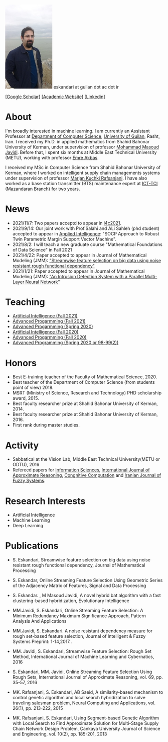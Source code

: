 <img src="mypic1.jpg" alt="drawing" width="150"/>
eskandari  at guilan dot ac dot ir

[[Google Scholar]](https://scholar.google.com/citations?user=y-LsrFEAAAAJ&hl=en)   [[Academic Website]](https://staff.guilan.ac.ir/eskandari/index.php?a=0&lg=1)   [[Linkedin]](https://www.linkedin.com/in/sadegh-eskandari-3b87797a/?lipi=urn%3Ali%3Apage%3Ad_flagship3_feed%3BjkotFxg1TcWy5h66FPj2LA%3D%3D)


# About


I'm broadly interested in machine learning. I am currently an Assistant Professor at [Department of Computer Science](https://guilan.ac.ir/en/department-of-computer-sciences), [University of Guilan](https://guilan.ac.ir/en/home), Rasht, Iran. 
I received my Ph.D. in applied mathematics from Shahid Bahonar University of Kerman, under supervision of professor [Mohammad Masoud Javidi](http://compsci.uk.ac.ir/en/~javidi). Before that, I spent six months at Middle East Technical University (METU),  working with professor [Emre Akbas](http://user.ceng.metu.edu.tr/~emre/).  

I received my MSc in Computer Science from Shahid Bahonar University of Kerman, where I worked on intelligent supply chain managements systems under supervision of professor [Marjan Kuchki Rafsanjani](http://compsci.uk.ac.ir/en/~kuchaki). I have also worked as a base station transmitter (BTS) maintenance expert at [ICT-TCI](https://www.tci.ir/) (Mazandaran Branch) for two years. 


# News
* 2021/11/7: Two papers acceptd to appear in [i4c2021](http://i4c.iust.ac.ir/index.php?option=com_content&view=article&id=7&Itemid=124&lang=en).
* 2021/9/14: Our joint work with Prof.Salahi and ALi Sahleh (phd student)  accepted to appear in [Applied Intelligence](https://www.springer.com/journal/10489): "SOCP Approach to Robust Twin Parametric Margin Support Vector Machine".
* 2021/8/2: I will teach a new graduate course "Mathematical Foundations of Data Science" in Fall 2021
* 2021/4/22: Paper accepted to appear in Journal of Mathematical Modeling (JMM): ["Streamwise feature selection on big data using noise resistant rough functional dependency"](https://jmm.guilan.ac.ir/article_4761.html) 
* 2021/1/21: Paper accepted to appear in Journal of Mathematical Modeling (JMM): ["An Intrusion Detection System with a Parallel Multi-Layer Neural Network"](https://jmm.guilan.ac.ir/article_4608.html) 

# Teaching
* [Artificial Intelligence (Fall 2021)](https://sadegh28.github.io/AI1400-1/)
* [Advanced Progarmming (Fall 2021)](https://sadegh28.github.io/AP1400-1/)
* [Advanced Progarmming (Spring 2020)](https://sadegh28.github.io/AP99002/) 
* [Artificial Intelligence (Fall 2020)](https://sadegh28.github.io/AI99001/)  
* [Advanced Progarmming (Fall 2020)](https://sadegh28.github.io/AP99001/)
* [Advanced Programming (Spring 2020 or 98-99(2))](https://sadegh28.github.io/AP98992/)  


# Honors 
* Best E-training teacher of the Faculty of Mathematical Science, 2020. 
* Best teacher of the Department of Computer Science (from students point of view) 2018. 
* MSRT (Ministry of Science, Research and Technology) PHD scholarship award, 2015.
* Best faculty researcher prize at Shahid Bahonar University of Kerman, 2014.
* Best faculty researcher prize at Shahid Bahonar University of Kerman, 2016.
* First rank during master studies.

# Activity
* Sabbatical at the Vision Lab, Middle East Technical University(METU or ODTU), 2016
* Refereed papers for [Information Sciences](https://www.journals.elsevier.com/information-sciences), [International Journal of Approximate Reasoning](https://www.journals.elsevier.com/international-journal-of-approximate-reasoning), [Congnitive Computation](https://link.springer.com/journal/12559) and [Iranian Journal of Fuzzy Systems](http://ijfs.usb.ac.ir/).

# Research Interests
* Artificial Intelligence 
* Machine Learning 
* Deep Learning

# Publications

* S. Eskandari, Streamwise feature selection on big data using noise resistant rough functional dependency, Journal of Mathematical Processing

* S. Eskandar, Online Streaming Feature Selection Using Geometric Series of the Adjacency Matrix of Features, Signal and Data Processing

 * S. Eskandar. , M Masoud Javidi, A novel hybrid bat algorithm with a fast clustering-based hybridization, Evolutionary Intelligence

* MM.Javidi, S. Eskandari, Online Streaming Feature Selection: A Minimum Redundancy Maximum Significance Approach, Pattern Analysis And Applications

* MM.Javidi, S. Eskandari. A noise resistant dependency measure for rough set-based feature selection, Journal of Intelligent & Fuzzy Systems Preprint: 1-14,2017..

 * MM. Javidi, S. Eskandari, Streamwise Feature Selection: Rough Set Method, International Journal of Machine Learning and Cybernatics, 2016

 * S. Eskandari, MM. Javidi, Online Streaming Feature Selection Using Rough Sets, International Journal of Approximate Reasoning, vol. 69, pp. 35-57, 2016

 * MK. Rafsanjani, S. Eskandari, AB Saeid, A similarity-based mechanism to control genetic algorithm and local search hybridization to solve traveling salesman problem, Neural Computing and Applications, vol. 26(1), pp. 213-222, 2015

 * MK. Rafsanjani, S. Eskandari, Using Segment-based Genetic Algorithm with Local Search to Find Approximate Solution for Multi-Stage Supply Chain Network Design Problem, Çankaya University Journal of Science and Engineering, vol. 10(2), pp. 185-201, 2013






